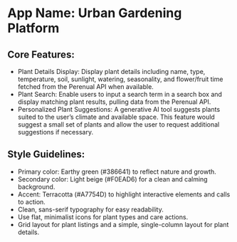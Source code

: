 # **App Name**: Urban Gardening Platform

## Core Features:

- Plant Details Display: Display plant details including name, type, temperature, soil, sunlight, watering, seasonality, and flower/fruit time fetched from the Perenual API when available.
- Plant Search: Enable users to input a search term in a search box and display matching plant results, pulling data from the Perenual API.
- Personalized Plant Suggestions: A generative AI tool suggests plants suited to the user’s climate and available space. This feature would suggest a small set of plants and allow the user to request additional suggestions if necessary.

## Style Guidelines:

- Primary color: Earthy green (#386641) to reflect nature and growth.
- Secondary color: Light beige (#F0EAD6) for a clean and calming background.
- Accent: Terracotta (#A7754D) to highlight interactive elements and calls to action.
- Clean, sans-serif typography for easy readability.
- Use flat, minimalist icons for plant types and care actions.
- Grid layout for plant listings and a simple, single-column layout for plant details.